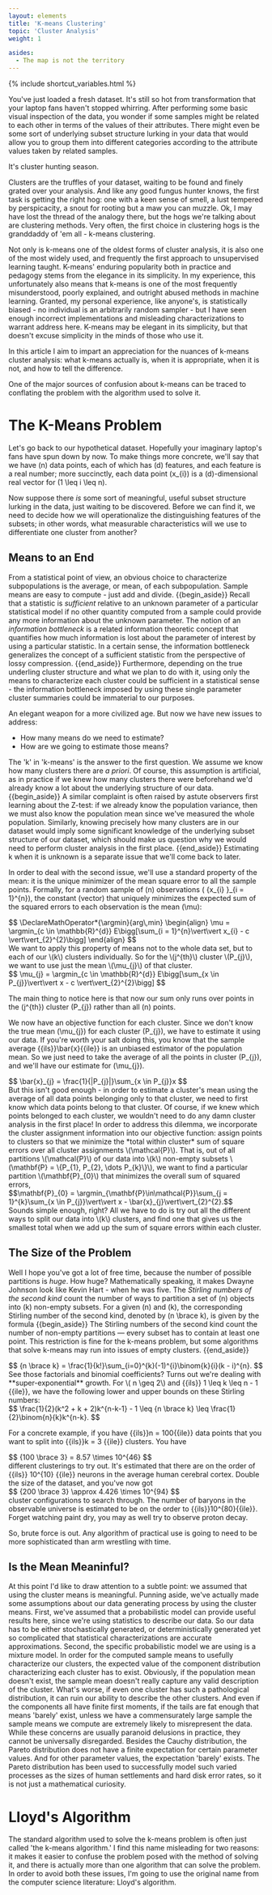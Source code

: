 ```yaml
---
layout: elements
title: 'K-means Clustering'
topic: 'Cluster Analysis'
weight: 1

asides:
  - The map is not the territory
---
```

{% include shortcut_variables.html %}
<div id="top-plot"></div>

You've just loaded a fresh dataset. It's still so hot from transformation that
your laptop fans haven't stopped whirring. After performing some basic visual
inspection of the data, you wonder if some samples might be related to each
other in terms of the values of their attributes. There might even be some sort
of underlying subset structure lurking in your data that would allow you to
group them into different categories according to the attribute values taken by
related samples.

It's cluster hunting season.

Clusters are the truffles of your dataset, waiting to be found and finely grated
over your analysis. And like any good fungus hunter knows, the first
task is getting the right hog: one with a keen sense of smell, a lust tempered
by perspicacity, a snout for rooting but a maw you can muzzle. Ok, I may have
lost the thread of the analogy there, but the hogs we're talking about are
clustering methods. Very often, the first choice in clustering hogs is the
granddaddy of 'em all - k-means clustering.

Not only is k-means one of the oldest forms of cluster analysis, it is also one
of the most widely used, and frequently the first approach to unsupervised
learning taught. K-means' enduring popularity both in practice and pedagogy
stems from the elegance in its simplicity. In my experience, this unfortunately
also means that k-means is one of the most frequently misunderstood, poorly
explained, and outright abused methods in machine learning. Granted, my personal
experience, like anyone's, is statistically biased - no individual is an
arbitrarily random sampler - but I have seen enough incorrect implementations
and misleading characterizations to warrant address here. K-means may be elegant
in its simplicity, but that doesn't excuse simplicity in the minds of those who
use it.

In this article I aim to impart an appreciation for the nuances of k-means
cluster analysis: what k-means actually is, when it is appropriate, when it is
not, and how to tell the difference.

One of the major sources of confusion about k-means can be traced to conflating
the problem with the algorithm used to solve it.

# The K-Means Problem

Let's go back to our hypothetical dataset. Hopefully your imaginary laptop's
fans have spun down by now. To make things more concrete, we'll say that we have <mjx-container>\(n\)</mjx-container> data points, each of which has <mjx-container>\(d\)</mjx-container> features, and each feature is a real
number; more succinctly, each data point <mjx-container>\(x_{i}\)</mjx-container> is a <mjx-container>\(d\)</mjx-container>-dimensional real
vector for <mjx-container>\(1 \leq i \leq n\)</mjx-container>.

Now suppose there *is*  some sort of meaningful, useful subset structure lurking
in the data, just waiting to be discovered. Before we can find it, we need to
decide how we will operationalize the distinguishing features of the subsets;
in other words, what measurable characteristics will we use to differentiate
one cluster from another?

## Means to an End
From a statistical point of view, an obvious choice to characterize
subpopulations is the average, or mean, of each subpopulation. Sample means are
easy to compute - just add and divide.
{{begin_aside}} Recall that a statistic is <dfn>sufficient</dfn> relative to an unknown
parameter of a particular statistical model if no other quantity computed from
a sample could provide any more information about the unknown parameter. The
notion of an <dfn>information bottleneck</dfn> is a related information
theoretic concept that quantifies how much information is lost about the
parameter of interest by using a particular statistic. In a certain sense, the
information bottleneck generalizes the concept of a sufficient statistic from
the perspective of lossy compression.
{{end_aside}}
Furthermore, depending on the true underling cluster structure and
what we plan to do with it, using only the means to characterize each cluster
could be sufficient in a statistical sense - the information bottleneck imposed
by using these single parameter cluster summaries could be immaterial to our
purposes.

An elegant weapon for a more civilized age. But now we have new issues to
address:
 - How many means do we need to estimate?
 - How are we going to estimate those means?

The 'k' in 'k-means' is the answer to the first question. We assume we know how
many clusters there are <i class="latin">a priori</i>. Of course, this
assumption is artificial, as in practice if we knew how many clusters there were
beforehand we'd already know a lot about the underlying structure of our data.
{{begin_aside}} A similar complaint is often
raised by astute observers first learning about the Z-test: if we already know
the population variance, then we must also know the population mean since we've
measured the whole population. Similarly, knowing precisely how many clusters
are in our dataset would imply some significant knowledge of the underlying
subset structure of our dataset, which should make us question why we would need
to perform cluster analysis in the first place. {{end_aside}}
Estimating k when it is
unknown is a separate issue that we'll come back to later.

In order to deal with the second issue, we'll use a standard property of the
mean: it is the unique minimizer of the mean square error to all the sample points.
Formally, for a random sample of <mjx-container>\(n\)</mjx-container> observations <mjx-container>\( \{x_{i} \}_{i = 1}^{n}\)</mjx-container>,
the constant (vector) that uniquely minimizes the expected sum of the squared
errors to each observation is the mean <mjx-container>\(\mu\)</mjx-container>:

<div>
$$
\DeclareMathOperator*{\argmin}{arg\,min}
\begin{align}
\mu = \argmin_{c \in \mathbb{R}^{d}} E\bigg[\sum_{i = 1}^{n}\vert\vert x_{i} - c \vert\vert_{2}^{2}\bigg]
\end{align}
$$
</div>
We want to apply this property of means not to the whole data set, but to
each of our <mjx-container>\(k\)</mjx-container> clusters individually. So for the <mjx-container>\(j^{th}\)</mjx-container> cluster <mjx-container>\(P_{j}\)</mjx-container>, we
want to use just the mean <mjx-container>\(\mu_{j}\) of that cluster.

<div>
$$
\mu_{j} = \argmin_{c \in \mathbb{R}^{d}} E\bigg[\sum_{x \in P_{j}}\vert\vert x - c \vert\vert_{2}^{2}\bigg]
$$
</div>

The main thing to notice here is that now our sum only runs over points in the <mjx-container>\(j^{th}\)</mjx-container>
cluster <mjx-container>\(P_{j}\)</mjx-container> rather than all <mjx-container>\(n\)</mjx-container> points.

We now have an objective function for each cluster. Since we don't know the
true mean <mjx-container>\(\mu_{j}\)</mjx-container> for each cluster <mjx-container>\(P_{j}\)</mjx-container>, we have to estimate it using our
data. If you're worth your salt doing this, you know that the sample average {{ils}}\bar{x}{{ile}} is an
unbiased estimator of the population mean. So we just need to take the average
of all the points in cluster <mjx-container>\(P_{j}\)</mjx-container>, and we'll have our estimate for <mjx-container>\(\mu_{j}\)</mjx-container>.
<div>
$$
\bar{x}_{j} = \frac{1}{|P_{j}|}\sum_{x \in P_{j}}x
$$
</div>
But this isn't good enough - in order to estimate a cluster's mean using the
average of all data points belonging only to that cluster, we need to first know
which data points belong to that cluster. Of course, if we knew which points
belonged to each cluster, we wouldn't need to do any damn cluster analysis in
the first place! In order to address this dilemma, we incorporate the cluster
assignment information into our objective function: assign points to clusters
so that we minimize the *total within cluster* sum of square errors over all
cluster assignments <mjx-container>\(\mathcal{P}\)</mjx-container>. That is, out
of all partitions <mjx-container>\(\mathcal{P}\)</mjx-container> of our data
into <mjx-container>\(k\)</mjx-container> non-empty
subsets <mjx-container>\(\mathbf{P} = \{P_{1}, P_{2}, \dots P_{k}\}\)</mjx-container>,
we want to find a particular partition <mjx-container>\(\mathbf{P}_{0}\)</mjx-container>
that minimizes the overall sum of squared errors,
<div>
$$\mathbf{P}_{0} = \argmin_{\mathbf{P}\in\mathcal{P}}\sum_{j = 1}^{k}\sum_{x \in P_{j}}\vert\vert x - \bar{x}_{j}\vert\vert_{2}^{2}.$$
</div>
Sounds simple enough, right? All we have to do is try out all the different ways
to split our data into <mjx-container>\(k\)</mjx-container> clusters, and find one that gives us the smallest
total when we add up the sum of square errors within each cluster.

## The Size of the Problem
Well I hope you've got a lot of free time, because the number of possible
partitions is *huge*. How huge? Mathematically speaking, it makes Dwayne Johnson
look like Kevin Hart - when he was five. The <dfn>Stirling numbers of the second
kind</dfn> count the number of ways to partition a set
of <mjx-container>\(n\)</mjx-container> objects
into <mjx-container>\(k\)</mjx-container> non-empty subsets.
For a given <mjx-container>\(n\)</mjx-container> and <mjx-container>\(k\)</mjx-container>,
the corresponding Stirling number of the second kind,
denoted by <mjx-container>\(n \brace k\)</mjx-container>, is given by the
formula
{{begin_aside}}
The Stirling numbers of the second kind count the number of non-empty partitions
&mdash; every subset has to contain at least one point. This restriction is fine
for the k-means problem, but some algorithms that solve k-means may run into
issues of empty clusters.
{{end_aside}}
<div>
$$
{n \brace k} = \frac{1}{k!}\sum_{i=0}^{k}(-1)^{i}\binom{k}{i}(k - i)^{n}.
$$
</div>
See those factorials and binomial coefficients? Turns out we're dealing with
**super-exponential** growth. For <mjx-container>\( n \geq 2\)</mjx-container>
and {{ils}} 1 \leq k \leq n - 1 {{ile}}, we have the following lower and upper
bounds on these Stirling numbers:
<div>
$$
\frac{1}{2}(k^2 + k + 2)k^{n-k-1} - 1 \leq {n \brace k} \leq \frac{1}{2}\binom{n}{k}k^{n-k}.
$$
</div>

For a concrete example, if you have {{ils}}n = 100{{ile}} data points that you want to split
into {{ils}}k = 3 {{ile}} clusters. You have
<div>
$$
{100 \brace 3}  = 8.57 \times 10^{46}
$$
</div>
different clusterings to try out. It's estimated that there are on the order
of {{ils}} 10^{10} {{ile}} neurons in the average human cerebral cortex. Double
the size of the dataset, and you've now got
<div>
$$
{200 \brace 3} \approx 4.426 \times 10^{94}
$$
</div>
cluster configurations to search through. The number of baryons in the
observable universe is estimated to be on the order to {{ils}}10^{80}{{ile}}.
Forget watching paint dry, you may as well try to observe proton decay.

So, brute force is out. Any algorithm of practical use is going to need to be
more sophisticated than arm wrestling with time.

## Is the Mean Meaninful?
At this point I'd like to draw attention to a subtle point: we assumed that
using the cluster means is meaningful. Punning aside, we've actually made some
assumptions about our data generating process by using the cluster means. First,
we've assumed that a probabilistic model can provide useful results here, since
we're using statistics to describe our data. So our data has to be either
stochastically generated, or deterministically generated yet so complicated that
statistical characterizations are accurate approximations. Second, the specific
probabilistic model we are using is a mixture model. In order for the computed
sample means to usefully characterize our clusters, the expected value of the
component distribution characterizing each cluster has to exist. Obviously, if
the population mean doesn't exist, the sample mean doesn't really capture any
valid description of the cluster. What's worse, if even one cluster has such a
pathological distribution, it can ruin our ability to describe the other
clusters. And even if the components all have finite first moments, if the tails
are fat enough that means 'barely' exist, unless we have a commensurately large
sample the sample means we compute are extremely likely to misrepresent the data.
While these concerns are usually paranoid delusions in practice, they cannot be
universally disregarded. Besides the Cauchy distribution, the Pareto
distribution does not have a finite expectation for certain parameter values.
And for other parameter values, the expectation 'barely' exists. The Pareto
distribution has been used to successfully model such varied processes as the
sizes of human settlements and hard disk error rates, so it is not just a
mathematical curiosity.

# Lloyd's Algorithm

The standard algorithm used to solve the k-means problem is often just called
'the k-means algorithm.' I find this name misleading for two reasons: it makes
it easier to confuse the problem posed with the method of solving it, and there
is actually more than one algorithm that can solve the problem. In order to
avoid both these issues, I'm going to use the original name from the computer
science literature: Lloyd's algorithm. 

<script src="/assets/js/d3.js"></script>
<script src="/assets/js/elements/Unsupervised/Cluster_Analysis/kmeans.js"></script>
